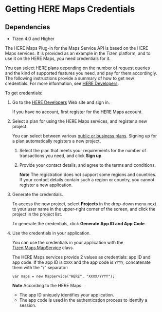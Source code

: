 
Getting HERE Maps Credentials
=============================

## Dependencies

- Tizen 4.0 and Higher

The HERE Maps Plug-in for the Maps Service API is based on the HERE Maps
services. It is provided as an example in the Tizen platform, and to use
it on the HERE Maps, you need credentials for it.

You can select HERE plans depending on the number of request queries and
the kind of supported features you need, and pay for them accordingly.
The following instructions provide a summary of how to get new
credentials. For more information, see [HERE
Developers](https://developer.here.com).

To get credentials:

1.  Go to the [HERE Developers](https://developer.here.com) Web site and
    sign in.

    If you have no account, first register for the HERE Maps account.

2. Select a plan for using the HERE Maps services, and register a
    new project.

    You can select between various [public or business
    plans](https://developer.here.com/plans). Signing up for a plan
    automatically registers a new project.

    1. Select the plan that meets your requirements for the number of transactions you need, and click **Sign up**.

    2. Provide your contact details, and agree to the terms and conditions.

       **Note** The registration does not support some regions and countries. If your contact details contain such a region or country, you cannot register a new application.



3. Generate the credentials.

    To access the new project, select **Projects** in the drop-down menu
    next to your user name in the upper-right corner of the screen, and
    click the project in the project list.

    To generate the credentials, click **Generate App ID and App Code**.

4. Use the credentials in your application.

    You can use the credentials in your application with the
    [Tizen.Maps.MapService](https://developer.tizen.org/dev-guide/csapi/classTizen_1_1Maps_1_1MapService.html) class.

    The HERE Maps services provide 2 values as credentials: app ID and
    app code. If the app ID is `XXXX` and the app code is `YYYY`,
    concatenate them with the "/" separator:

    ``` {.prettyprint}
    var maps = new MapService("HERE", "XXXX/YYYY");
    ```

    **Note** According to the HERE Maps:
    -   The app ID uniquely identifies your application.
    -   The app code is used in the authentication process to identify
        a session.

